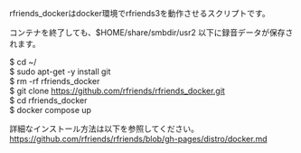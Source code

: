 rfriends_dockerはdocker環境でrfriends3を動作させるスクリプトです。  
  
コンテナを終了しても、$HOME/share/smbdir/usr2 以下に録音データが保存されます。     
  
$ cd ~/  
$ sudo apt-get -y install git  
$ rm -rf rfriends_docker  
$ git clone https://github.com/rfriends/rfriends_docker.git  
$ cd rfriends_docker   
$ docker compose up  
  
詳細なインストール方法は以下を参照してください。  
https://github.com/rfriends/rfriends/blob/gh-pages/distro/docker.md  
  
   


